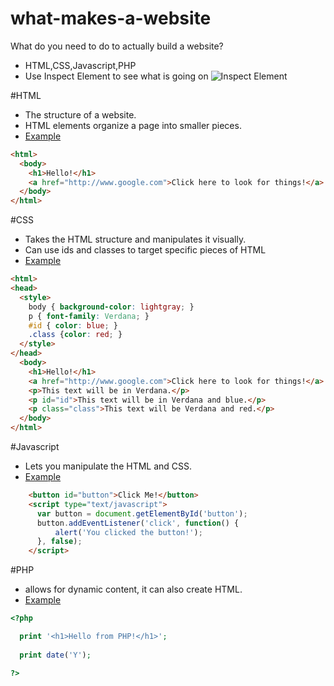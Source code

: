 # what-makes-a-website
What do you need to do to actually build a website?

- HTML,CSS,Javascript,PHP
- Use Inspect Element to see what is going on
![Inspect Element](https://raw.githubusercontent.com/ceec/what-makes-a-website/master/inspectelement.png)


#HTML

- The structure of a website.
- HTML elements organize a page into smaller pieces.
- [Example](http://www.christineastone.com/example/html)
```HTML
<html>
  <body>
    <h1>Hello!</h1>
    <a href="http://www.google.com">Click here to look for things!</a>
  </body>
</html>
```


#CSS

- Takes the HTML structure and manipulates it visually.
- Can use ids and classes to target specific pieces of HTML
- [Example](http://www.christineastone.com/example/css)
```HTML
<html>
<head>
  <style>
    body { background-color: lightgray; }
    p { font-family: Verdana; }
    #id { color: blue; }
    .class {color: red; }
  </style>
</head>
  <body>
    <h1>Hello!</h1>
    <a href="http://www.google.com">Click here to look for things!</a>
    <p>This text will be in Verdana.</p>
    <p id="id">This text will be in Verdana and blue.</p>
    <p class="class">This text will be Verdana and red.</p>
  </body>
</html>
```

#Javascript

- Lets you manipulate the HTML and CSS.
- [Example](http://www.christineastone.com/example/js)
```HTML
    <button id="button">Click Me!</button>
    <script type="text/javascript">
      var button = document.getElementById('button');
      button.addEventListener('click', function() {
          alert('You clicked the button!');
      }, false);
    </script>
```

#PHP

- allows for dynamic content, it can also create HTML.
- [Example](http://www.christineastone.com/example/php)
```PHP
<?php

  print '<h1>Hello from PHP!</h1>';
  
  print date('Y');

?>
```
